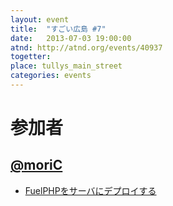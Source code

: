 ```yaml
---
layout: event
title:  "すごい広島 #7"
date:   2013-07-03 19:00:00
atnd: http://atnd.org/events/40937
togetter:
place: tullys_main_street
categories: events
---
```


# 参加者
## [@moriC](https://twitter.com/CentBoss)

* [FuelPHPをサーバにデプロイする](http://blog.mori-theta.net/?p=185)
